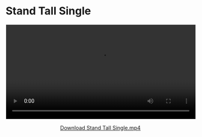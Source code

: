 # Stand Tall Single

<video width="100%" controls style="max-width: 720px; margin: 1em auto; display: block; border: 1px solid #eee;">
  <source src="./Stand%20Tall%20Single.mp4" type="video/mp4">
  Your browser does not support the video tag. Please <a href="./Stand%20Tall%20Single.mp4" download>download the video</a>.
</video>

<p style="text-align:center; margin-top:0.5em;">
  <a href="./Stand%20Tall%20Single.mp4" download>Download Stand Tall Single.mp4</a>
</p>